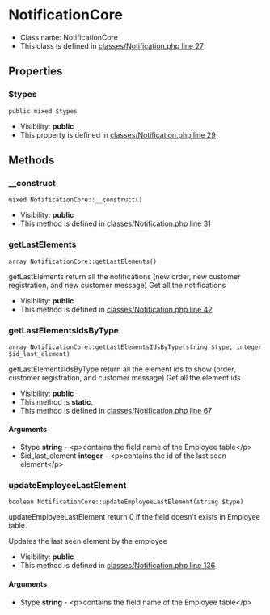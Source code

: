 NotificationCore
===============






* Class name: NotificationCore
* This class is defined in [classes/Notification.php line 27](https://github.com/PrestaShop/PrestaShop/blob/1.6.1.1/classes/Notification.php#L27)





Properties
----------


### $types

    public mixed $types





* Visibility: **public**
* This property is defined in [classes/Notification.php line 29](https://github.com/PrestaShop/PrestaShop/blob/1.6.1.1/classes/Notification.php#29)


Methods
-------


### __construct

    mixed NotificationCore::__construct()





* Visibility: **public**
* This method is defined in [classes/Notification.php line 31](https://github.com/PrestaShop/PrestaShop/blob/1.6.1.1/classes/Notification.php#31)




### getLastElements

    array NotificationCore::getLastElements()

getLastElements return all the notifications (new order, new customer registration, and new customer message)
Get all the notifications



* Visibility: **public**
* This method is defined in [classes/Notification.php line 42](https://github.com/PrestaShop/PrestaShop/blob/1.6.1.1/classes/Notification.php#42)




### getLastElementsIdsByType

    array NotificationCore::getLastElementsIdsByType(string $type, integer $id_last_element)

getLastElementsIdsByType return all the element ids to show (order, customer registration, and customer message)
Get all the element ids



* Visibility: **public**
* This method is **static**.
* This method is defined in [classes/Notification.php line 67](https://github.com/PrestaShop/PrestaShop/blob/1.6.1.1/classes/Notification.php#67)


#### Arguments
* $type **string** - &lt;p&gt;contains the field name of the Employee table&lt;/p&gt;
* $id_last_element **integer** - &lt;p&gt;contains the id of the last seen element&lt;/p&gt;



### updateEmployeeLastElement

    boolean NotificationCore::updateEmployeeLastElement(string $type)

updateEmployeeLastElement return 0 if the field doesn't exists in Employee table.

Updates the last seen element by the employee

* Visibility: **public**
* This method is defined in [classes/Notification.php line 136](https://github.com/PrestaShop/PrestaShop/blob/1.6.1.1/classes/Notification.php#136)


#### Arguments
* $type **string** - &lt;p&gt;contains the field name of the Employee table&lt;/p&gt;



